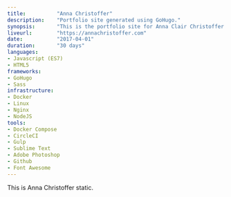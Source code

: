 ```yaml
---
title: 			"Anna Christoffer"
description:	"Portfolio site generated using GoHugo."
synopsis:		"This is the portfolio site for Anna Clair Christoffer generated using the GoHugo static site generator."
liveurl:		"https://annachristoffer.com"
date:			"2017-04-01"
duration:		"30 days"
languages: 		
- Javascript (ES7)
- HTML5
frameworks:
- GoHugo
- Sass
infrastructure: 
- Docker
- Linux
- Nginx
- NodeJS
tools:
- Docker Compose
- CircleCI
- Gulp
- Sublime Text
- Adobe Photoshop
- Github
- Font Awesome
---
```


This is Anna Christoffer static.
